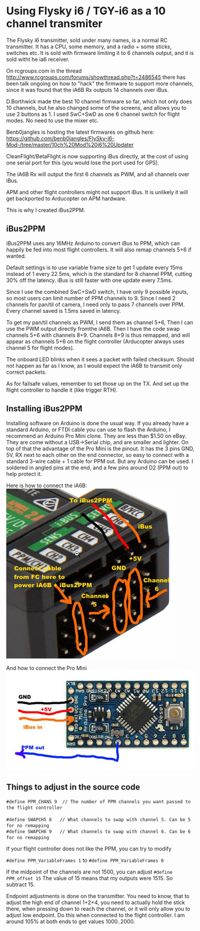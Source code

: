 # Using Flysky i6 / TGY-i6 as a 10 channel transmiter

The Flysky i6 transmitter, sold under many names, is a normal RC transmitter.
It has a CPU, some memory, and a radio + some sticks, switches etc. 
It is sold with firmware limiting it to 6 channels output, and it is sold witht he ia6
receiver.

On rcgroups.com in the thread http://www.rcgroups.com/forums/showthread.php?t=2486545 
there has been talk ongoing on how to "hack" the firmware to support more channels,
since it was found that the iA6B Rx outputs 14 channels over iBus.

D.Borthwick made the best 10 channel firmware so far, which not only does 10 channels,
but he also changed some of the screens, and allows you to use 2 buttons as 1. 
I used SwC+SwD as one 6 channel switch for flight modes. No need to use the mixer etc.

Benb0jangles is hosting the latest firmwares on github here:
https://github.com/benb0jangles/FlySky-i6-Mod-/tree/master/10ch%20Mod%20i6%20Updater

CleanFlight/BetaFlight is now supporting iBus directly, at the cost of using one
serial port for this (you would lose the port used for GPS). 

The iA6B Rx will output the first 6 channels as PWM, and all channels over iBus.

APM and other flight controllers might not support iBus. It is unlikely it will
get backported to Arducopter on APM hardware.

This is why I created iBus2PPM.

## iBus2PPM

iBus2PPM uses any 16MHz Arduino to convert iBus to PPM, which can happily be fed
into most flight controllers. It will also remap channels 5+6 if wanted. 

Default settings is to use variable frame size to get 1 update every
15ms instead of 1 every 22.5ms, which is the standard for 8 channel PPM, 
cutting 30% off the latency. iBus is still faster with one update every 7.5ms.

Since I use the combined SwC+SwD switch, I have only 9 possible inputs, so most
users can limit number of PPM channels to 9. Since I need 2 channels for pan/til
of camera, I need only to pass 7 channels over PPM. Every channel saved is 1.5ms 
saved in latency.

To get my pan/til channels as PWM, I send them as channel 5+6, Then I can use the 
PWM output directly fromthe iA6B. Then I have the code swap channels 5+6 with 
channels 8+9.  Channels 8+9 is thus remapped, and will appear as channels 5+6 on the 
flight controller (Arducopter always uses channel 5 for flight modes).

The onboard LED blinks when it sees a packet with failed checksum. Should not happen
as far as I know, as I would expect the iA6B to transmit only correct packets.

As for failsafe values, remember to set those up on the TX. And set up the flight controller
to handle it (like trigger RTH).

## Installing iBus2PPM

Installing software on Arduino is done the usual way. If you already have a standard Arduino,
or FTDI cable you can use to flash the Arduino, I recommend an Arduino Pro Mini clone.
They are less than $1.50 on eBay. They are come without a USB->Serial chip, and are smaller
and lighter. On top of that the advantage of the Pro Mini is the pinout. It has
the 3 pins GND, 5V, RX next to each other on the end connector, so easy to connect with a 
standard 3-wire cable + 1 cable for PPM out. But any Arduino can be used.
I soldered in angled pins at the end, and a few pins around D2 (PPM out) to help protect it.

Here is how to connect the iA6B:
![Image of iA6B](Connecting.jpg)

And how to connect the Pro Mini
![Image of Arduino Pro Mini](ProMini.jpg)

## Things to adjust in the source code

```
#define PPM_CHANS 9  // The number of PPM channels you want passed to the flight controller

#define SWAPCH5 8   // What channels to swap with channel 5. Can be 5 for no remapping
#define SWAPCH6 9   // What channels to swap with channel 6. Can be 6 for no remapping
```

If your flight controller does not like the PPM, you can try to modify

`#define PPM_VariableFrames 1`    to      `#define PPM_VariableFrames 0`

If the midpoint of the channels are not 1500, you can adjust
`#define PPM_offset 15`
The value of 15 means that my outputs were 1515. So subtract 15.

Endpoint adjustments is done on the transmitter. You need to know, that to adjust the high
end of channel 1+2+4, you need to actually hold the stick there, when pressing down to
reach the channel, or it will only allow you to adjust low endpoint. Do this when connected
to the flight controller. I am around 105% at both ends to get values 1000..2000.

